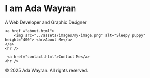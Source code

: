 <!DOCTYPE html>
<html lang="en">
<head>
    <meta charset="UTF-8">
    <meta name="viewport" content="width=device-width, initial-scale=1.0">
    <title>Ada Wayran</title>
</head>
<body>
    <h1>I am Ada Wayran</h1>
    <p>A Web Developer and Graphic Designer</p>
    
<!-- Add an image of yourself that links to the about page -->
    <a href ="about.html">
        <img src="../assets/images/my-image.png" alt="Sleepy puppy" height="400"> <hr>About Me</a>
    </a>
    <hr />
<!-- Add a link to your contact me page here -->
     <a href="contact.html">Contact Me</a>
    <hr /> 
</body>
<footer>
    <p>&copy; 2025 Ada Wayran. All rights reserved.</p>
</footer>
</html>
